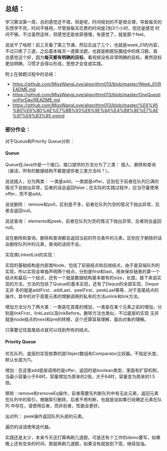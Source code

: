 ## 总结：

学习算法第一周，总的感觉还不错，但是呢，时间规划的不是很合理，导致每天的东西学不完，时间不够用，尽管我每天花费的时间是2到3个小时，但还是感觉
时间不够。不过虽然这样，但感觉还是收获慢慢，有感觉了，就是那个feel。

说说干了啥把！前三天看了第三节课，然后实战了三个，也就是week_01的内容，不过只练了三道，之后基本每天一道算法题，也就是刷题狂魔组中的练习题，我
总感觉这个好，因为**每天都有明确的目标**，看视频没有非常明确的目标，果然目标更加明确，习惯才会得以形成，思想才会变成实践。

附上在做题过程中的总结：

- https://github.com/MissWangLove/algorithm013/blob/master/Week_01/README.md
- https://github.com/MissWangLove/algorithm013/blob/master/OneQuestionPerDay/README.md
- https://github.com/MissWangLove/algorithm013/blob/master/%E6%95%B0%E6%8D%AE%E7%BB%93%E6%9E%84%E4%B8%8E%E7%AE%97%E6%B3%95.xmind

### 部分作业：

对于Queue和Priority Queue分析：

#### Queue

Queue在Java中是一个接口，接口提供的方法分为了三类： 插入、删除和查询（废话，所有的数据结构不都是提供者三类方法吗？）。

说说插入，分为两类： 一类是add，一类就是offer，区别在于前者在队列已满的情况下会抛出异常，后者的话会返回false；在实际的实践过程中，应当尽量使用
offer，而不是add。

说说删除： remove和poll，区别差不多，前者在队列为空的情况下抛出异常，后者会返回null。

说说查询： elements和peek，前者在队列为空的情况下抛出异常，后者则会返回null。

说在删除和查询，删除和查询都会返回当前的符合条件的元素，区别在于删除的话会删除队列中的元素，查询的话则不会。

实现类LinkedList的实现：

实现的基础结构是内部类Node，包括了前驱结点和后继结点，由于是双端队列的实现，所以实现会单独声明两个结点，分别是first和last，用来保存链表的第一个
结点和最后一个结点，还有一个就是数据结构基本都有的size，长度。接下来说实现的方法，方法的包括了Queue的基本实现，还有了Deque的全部实现，Deque无非
多的就是addFirst、addLast、peelFirst、peekLast等等，对于首尾结点的操作，其中的对于首尾元素的增删调用的私有的方法unlink和link方法。

增加方法分为了两大类：一类是在首尾的增加，一类是在某个元素之前的增加，分别是linkFirst，linkLast以及linkBefore。删除方法也类似，不过底层的实现
无非就是node结点的next和pre的转换，这个还算容易理解，面向对象的理解。

只需要记住首尾结点就可以找到所有的结点。

#### Priority Queue

优先队列，底层的实现依靠的是Object数组和Comparator比较器。不指定长度，默认长度为11。

增加：在这里add底层调用的是offer，返回的是boolean类型，里面有扩容机制，当最小容量小于64时，容量增加为原来的2倍，大于64时，容量变为原来的1.5倍。

移除：remove和removeEq操作，前者需要先判断队列中有无此元素，返回元素在队列中的索引，根据索引删除，后者不用判断，也就是说如果已经确定元素在队列
中存在，请使用后者，而非前者，性能会更好。

出对列： peek操作返回队列头部的元素。

遍历的话请使用迭代器。

实践还是太少，本来今天还打算再刷几道题，可是还有个工作的demo要写，如果晚上还有空余的时间，那就再刷几道题，如果没有就放到下周，继续加油。




